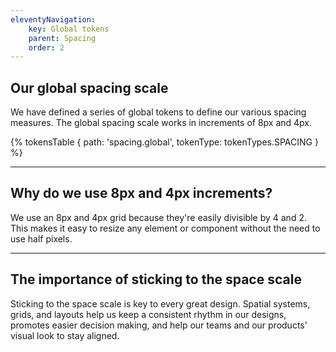 ```yaml
---
eleventyNavigation:
    key: Global tokens
    parent: Spacing
    order: 2
---
```

## Our global spacing scale

We have defined a series of global tokens to define our various spacing measures. The global spacing scale works in increments of 8px and 4px.


{% tokensTable {
    path: 'spacing.global',
    tokenType: tokenTypes.SPACING
} %}

---
## Why do we use 8px and 4px increments?

We use an 8px and 4px grid because they're easily divisible by 4 and 2. This makes it easy to resize any element or component without the need to use half pixels.

---

## The importance of sticking to the space scale

Sticking to the space scale is key to every great design. Spatial systems, grids, and layouts help us keep a consistent rhythm in our designs, promotes easier decision making, and help our teams and our products' visual look to stay aligned.

